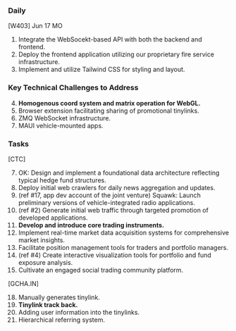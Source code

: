 
### Daily

[W403] Jun 17 MO
1. Integrate the WebSocekt-based API with both the backend and frontend.
2. Deploy the frontend application utilizing our proprietary fire service infrastructure.
3. Implement and utilize Tailwind CSS for styling and layout.


### Key Technical Challenges to Address

4. **Homogenous coord system and matrix operation for WebGL.**
5. Browser extension facilitating sharing of promotional tinylinks.
6. ZMQ WebSocket infrastructure.
17. MAUI vehicle-mounted apps.

### Tasks

[CTC]

7. OK: Design and implement a foundational data architecture reflecting typical hedge fund structures.
8. Deploy initial web crawlers for daily news aggregation and updates.
9. (ref #17, app dev account of the joint venture) Squawk: Launch preliminary versions of vehicle-integrated radio applications.
10. (ref #2) Generate initial web traffic through targeted promotion of developed applications.
11. **Develop and introduce core trading instruments.**
12. Implement real-time market data acquisition systems for comprehensive market insights.
13. Facilitate position management tools for traders and portfolio managers.
14. (ref #4) Create interactive visualization tools for portfolio and fund exposure analysis.
15. Cultivate an engaged social trading community platform.

[GCHA.IN]

18. Manually generates tinylink.
19. **Tinylink track back.**
20. Adding user information into the tinylinks.
21. Hierarchical referring system.